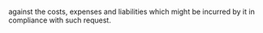 against the costs, expenses and liabilities which might be incurred by it in compliance with such request.